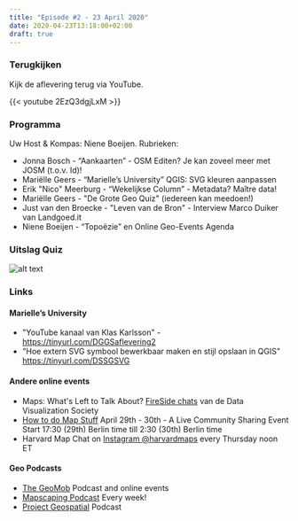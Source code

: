 ```yaml
---
title: "Episode #2 - 23 April 2020"
date: 2020-04-23T13:18:00+02:00
draft: true
---
```


### Terugkijken
Kijk de aflevering terug via YouTube.

{{< youtube 2EzQ3dgjLxM >}}

### Programma

Uw Host & Kompas: Niene Boeijen. Rubrieken:

- Jonna Bosch - “Aankaarten” - OSM Editen? Je kan zoveel meer met JOSM (t.o.v. Id)!
- Mariëlle Geers - “Marielle’s University” QGIS: SVG kleuren aanpassen
- Erik "Nico" Meerburg - “Wekelijkse Column”  - Metadata? Maître data!
- Mariëlle Geers - "De Grote Geo Quiz" (iedereen kan meedoen!)
- Just van den Broecke - "Leven van de Bron" - Interview Marco Duiker van Landgoed.it
- Niene Boeijen - “Topoëzie” en Online Geo-Events Agenda

### Uitslag Quiz

![alt text](/images/episode-0002/uitslag-quiz.jpg "Uitslag van De Grote Geo Quiz")


### Links


#### Marielle’s University

- "YouTube kanaal van Klas Karlsson" - https://tinyurl.com/DGGSaflevering2
- "Hoe extern SVG symbool bewerkbaar maken en stijl opslaan in QGIS" https://tinyurl.com/DSSGSVG

#### Andere online events

* Maps: What's Left to Talk About? [FireSide chats](https://www.datavisualizationsociety.com/fireside-chats) van de Data Visualization Society
* [How to do Map Stuff](https://somethingaboutmaps.wordpress.com/2020/03/19/how-to-do-map-stuff/) April 29th - 30th  - A Live Community Sharing Event Start 17:30  (29th) Berlin time till 2:30 (30th) Berlin time
* Harvard Map Chat on [Instagram @harvardmaps](https://www.instagram.com/harvardmaps/?hl=en) every Thursday noon ET

#### Geo Podcasts 

* [The GeoMob](https://thegeomob.com/) Podcast and online events
* [Mapscaping Podcast]( https://mapscaping.com/) Every week! 
* [Project Geospatial](https://podcasts.google.com/?feed=aHR0cHM6Ly9hbmNob3IuZm0vcy8xMDAzZTNlMC9wb2RjYXN0L3Jzcw&episode=YjUxZGQ4OTktNjdhYi00YTM1LThmOTktZTg5YjAyNmZiMDM0&ved=0CAcQ38oDahcKEwjI3u_E3vzoAhUAAAAAHQAAAAAQBQ) Podcast 
				